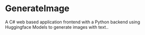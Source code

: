 # GenerateImage
A C# web based application frontend with a Python backend using Huggingface Models  to generate images with text..
